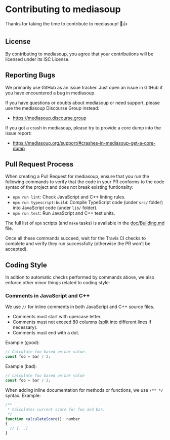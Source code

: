 # Contributing to mediasoup

Thanks for taking the time to contribute to mediasoup! 🎉👍


## License

By contributing to mediasoup, you agree that your contributions will be licensed under its ISC License.


## Reporting Bugs

We primarily use GitHub as an issue tracker. Just open an issue in GitHub if you have encountered a bug in mediasoup.

If you have questions or doubts about mediasoup or need support, please use the mediasoup Discourse Group instead:

* https://mediasoup.discourse.group

If you got a crash in mediasoup, please try to provide a core dump into the issue report:

* https://mediasoup.org/support/#crashes-in-mediasoup-get-a-core-dump


## Pull Request Process

When creating a Pull Request for mediasoup, ensure that you run the following commands to verify that the code in your PR conforms to the code syntax of the project and does not break existing funtionality:

* `npm run lint`: Check JavaScript and C++ linting rules.
* `npm run typescript:build`: Compile TypeScript code (under `src/` folder) into JavaScript code (under `lib/` folder).
* `npm run test`: Run JavaScript and C++ test units.

The full list of `npm` scripts (and `make` tasks) is available in the [doc/Building.md](/doc/Building.md) file.

Once all these commands succeed, wait for the Travis CI checks to complete and verify they run successfully (otherwise the PR won't be accepted).


## Coding Style

In adition to automatic checks performed by commands above, we also enforce other minor things related to coding style:

### Comments in JavaScript and C++

We use `//` for inline comments in both JavaScript and C++ source files.

* Comments must start with upercase letter.
* Comments must not exceed 80 columns (split into different lines if necessary).
* Comments must end with a dot.

Example (good):

```js
// Calculate foo based on bar value.
const foo = bar / 2;
```

Example (bad):

```js
// calculate foo based on bar value
const foo = bar / 2;
```

When adding inline documentation for methods or functions, we use `/** */` syntax. Example:

```js
/**
 * Calculates current score for foo and bar.
 */
function calculateScore(): number
{
  // [...]
}
```
